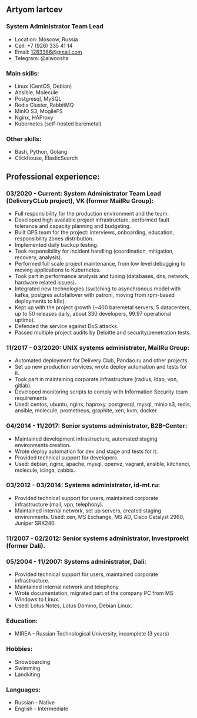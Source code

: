 ## Artyom Iartcev

### System Administrator Team Lead
- Location: Moscow, Russia
- Cell: +7 (926) 335 41 14
- Email: 1283386@gmail.com
- Telegram: @aiwoosha

### Main skills:
- Linux (CentOS, Debian)
- Ansible, Molecule
- Postgresql, MySQL
- Redis Cluster, RabbitMQ
- MinIO S3, MogileFS
- Nginx, HAProxy
- Kubernetes (self-hosted baremetal)

### Other skills:
- Bash, Python, Golang
- Clickhouse, ElasticSearch

## Professional experience:

### 03/2020 - Current: System Administrator Team Lead (DeliveryCLub project), VK (former MailRu Group):
- Full responsibility for the production environment and the team.
- Developed high available project infrastructure, performed fault tolerance and capacity planning and budgeting.
- Built OPS team for the project: interviews, onboarding, education, responsibility zones distribution.
- Implemented daily backup testing.
- Took responsibility for incident handling (coordination, mitigation, recovery, analysis).
- Performed full scale project maintenance, from low level debugging to moving applications to Kubernetes.
- Took part in performance analysis and tuning (databases, dns, network, hardware related issues).
- Integrated new technologies (switching to asynchronous model with kafka, postgres autofailover with patroni, moving from rpm-based deployments to k8s).
- Kept up with the project growth (~400 baremetal servers, 5 datacenters, up to 50 releases daily, about 330 developers, 99.97 operational uptime).
- Defended the service against DoS attacks.
- Passed multiple project audits by Deloitte and security/penetration tests.

### 11/2017 - 03/2020: UNIX systems administrator, MailRu Group:
- Automated deployment for Delivery Club, Pandao.ru and other projects.
- Set up new production services, wrote deploy automation and tests for it.
- Took part in maintaining corporate infrastructure (radius, ldap, vpn, gitlab).
- Developed monitoring scripts to comply with Information Security team requirements
- Used: centos, ubuntu, nginx, haproxy, postgresql, mysql, minio s3, redis, ansible, molecule, prometheus, graphite, xen, kvm, docker.

### 04/2014 - 11/2017: Senior systems administrator, B2B-Center:
- Maintained development infrastructure, automated staging environments creation.
- Wrote deploy automation for dev and stage and tests for it.
- Provided technical support for developers.
- Used: debian, nginx, apache, mysql, openvz, vagrant, ansible, kitchenci, molecule,
icinga, zabbix.

### 03/2012 - 03/2014: Systems administrator, id-mt.ru:
- Provided technical support for users, maintained corporate infrastructure (mail, vpn, telephony).
- Maintained internal network, set up servers, created staging environments.
Used: xen, MS Exchange, MS AD, Cisco Catalyst 2960, Juniper SRX240.

### 11/2007 - 02/2012: Senior systems administrator, Investproekt (former Dali).
### 05/2004 - 11/2007: Systems administrator, Dali:
- Provided technical support for users, maintained corporate infrastructure.
- Maintained internal network and telephony.
- Wrote documentation, migrated part of the company PC from MS Windows to Linux.
- Used: Lotus Notes, Lotus Domino, Debian Linux.

### Education:
- MIREA - Russian Technological University, incomplete (3 years)


### Hobbies:
- Snowboarding
- Swimming
- Landkiting

### Languages:
- Russian - Native
- English - Intermediate
